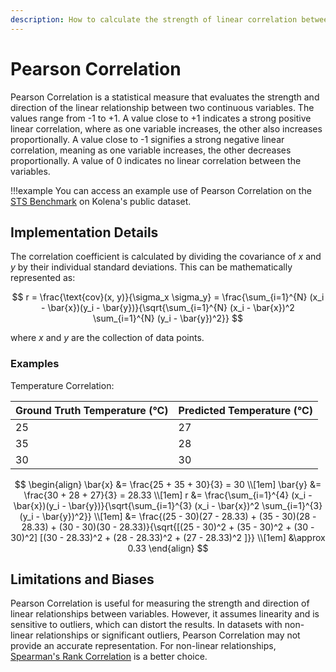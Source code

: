 ```yaml
---
description: How to calculate the strength of linear correlation between 2 variables
---
```


# Pearson Correlation

Pearson Correlation is a statistical measure that evaluates the strength and direction of the linear
relationship between two continuous variables. The values range from -1 to +1. A value close to +1 indicates a strong
positive linear correlation, where as one variable increases, the other also increases proportionally. A value close
to -1 signifies a strong negative linear correlation, meaning as one variable increases, the other decreases
proportionally. A value of 0 indicates no linear correlation between the variables.

!!!example
    You can access an example use of Pearson Correlation on the [STS Benchmark](https://shorturl.at/Y6nS9)
    on Kolena's public dataset.

## Implementation Details

The correlation coefficient is calculated by dividing the covariance of $x$ and $y$ by their individual standard
deviations. This can be mathematically represented as:

$$
r = \frac{\text{cov}(x, y)}{\sigma_x \sigma_y} = \frac{\sum_{i=1}^{N} (x_i - \bar{x})(y_i - \bar{y})}{\sqrt{\sum_{i=1}^{N}
(x_i - \bar{x})^2 \sum_{i=1}^{N} (y_i - \bar{y})^2}}
$$

where $x$ and $y$ are the collection of data points.

### Examples

Temperature Correlation:

<div class="grid" markdown>

| Ground Truth Temperature (&deg;C) | Predicted Temperature (&deg;C) |
| --- | --- |
| 25  | 27  |
| 35  | 28  |
| 30  | 30  |

</div>

$$
\begin{align}
\bar{x} &= \frac{25 + 35 + 30}{3} = 30 \\[1em]
\bar{y} &= \frac{30 + 28 + 27}{3} = 28.33 \\[1em]
r &= \frac{\sum_{i=1}^{4} (x_i - \bar{x})(y_i - \bar{y})}{\sqrt{\sum_{i=1}^{3} (x_i - \bar{x})^2 \sum_{i=1}^{3} (y_i -
\bar{y})^2}} \\[1em]
&= \frac{(25 - 30)(27 - 28.33) + (35 - 30)(28 - 28.33) + (30 - 30)(30 - 28.33)}{\sqrt{[(25 - 30)^2 +
(35 - 30)^2 + (30 - 30)^2] [(30 - 28.33)^2 + (28 - 28.33)^2 + (27 - 28.33)^2 ]}} \\[1em]
&\approx 0.33
\end{align}
$$

## Limitations and Biases

Pearson Correlation is useful for measuring the strength and direction of linear relationships between
variables. However, it assumes linearity and is sensitive to outliers, which can distort the results. In datasets with
non-linear relationships or significant outliers, Pearson Correlation may not provide an accurate
representation. For non-linear relationships, [Spearman's Rank Correlation](spearman-correlation.md) is a better choice.

